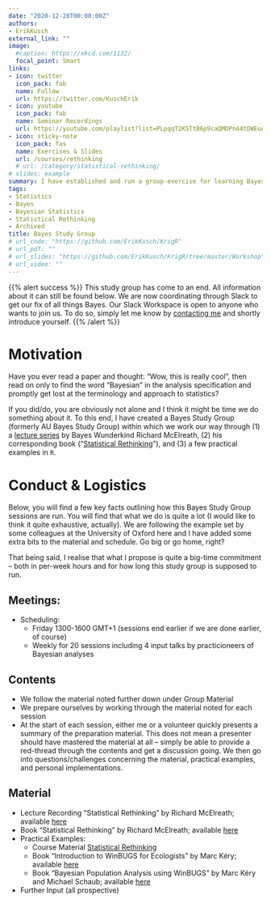 ```yaml
---
date: "2020-12-28T00:00:00Z"
authors:
- ErikKusch
external_link: ""
image:
  #caption: https://xkcd.com/1132/
  focal_point: Smart
links:
- icon: twitter
  icon_pack: fab
  name: Follow
  url: https://twitter.com/KuschErik
- icon: youtube
  icon_pack: fab
  name: Seminar Recordings
  url: https://youtube.com/playlist?list=PLpqqT2K5TtB6p9caQMOPn44tDWEuAoRVr
- icon: sticky-note
  icon_pack: fas
  name: Exercises & Slides
  url: /courses/rethinking
  # url: /category/statistical-rethinking/
# slides: example
summary: I have established and run a group-exercise for learning Bayesian Statistics from the ground up with an assortment of colleagues. This group was run through zoom and open to anyone.
tags:
- Statistics
- Bayes
- Bayesian Statistics
- Statistical Rethinking
- Archived
title: Bayes Study Group
# url_code: "https://github.com/ErikKusch/KrigR"
# url_pdf: ""
# url_slides: "https://github.com/ErikKusch/KrigR/tree/master/Workshop"
# url_video: ""
---
```


{{% alert success %}}
This study group has come to an end. All information about it can still be found below. We are now coordinating through Slack to get our fix of all things Bayes. Our Slack Workspace is open to anyone who wants to join us. To do so, simply let me know by [contacting me](/about#contact) and shortly introduce yourself. 
{{% /alert %}}

# Motivation
Have you ever read a paper and thought: “Wow, this is really cool”, then read on only to find the word “Bayesian” in the analysis specification and promptly get lost at the terminology and approach to statistics?

If you did/do, you are obviously not alone and I think it might be time we do something about it. To this end, I have created a Bayes Study Group (formerly AU Bayes Study Group) within which we work our way through (1) a [lecture series](https://www.youtube.com/playlist?list=PLDcUM9US4XdNM4Edgs7weiyIguLSToZRI) by Bayes Wunderkind Richard McElreath, (2) his corresponding book (“[Statistical Rethinking](https://xcelab.net/rm/statistical-rethinking/)”), and (3) a few practical examples in `R`. 

# Conduct & Logistics
Below, you will find a few key facts outlining how this Bayes Study Group sessions are run. You will find that what we do is quite a lot (I would like to think it quite exhaustive, actually). We are following the example set by some colleagues at the University of Oxford here and I have added some extra bits to the material and schedule. Go big or go home, right?
 
That being said, I realise that what I propose is quite a big-time commitment – both in per-week hours and for how long this study group is supposed to run.
 
## Meetings:
-	Scheduling:  
    - Friday 1300-1600 GMT+1 (sessions end earlier if we are done earlier, of course)  
    - Weekly for 20 sessions including 4 input talks by practicioneers of Bayesian analyses

## Contents
- We follow the material noted further down under Group Material  
- We prepare ourselves by working through the material noted for each session
- At the start of each session, either me or a volunteer quickly presents a summary of the preparation material. This does not mean a presenter should have mastered the material at all – simply be able to provide a red-thread through the contents and get a discussion going. We then go into questions/challenges concerning the material, practical examples, and personal implementations.  

## Material
- Lecture Recording “Statistical Rethinking” by Richard McElreath; available [here](https://www.youtube.com/playlist?list=PLDcUM9US4XdNM4Edgs7weiyIguLSToZRI)  
- Book “Statistical Rethinking” by Richard McElreath; available [here](https://github.com/Booleans/statistical-rethinking/blob/master/Statistical%20Rethinking%202nd%20Edition.pdf)  
- Practical Examples:  
  - Course Material [Statistical Rethinking](https://github.com/rmcelreath/stat_rethinking_2020)   
  - Book “Introduction to WinBUGS for Ecologists” by Marc Kéry; available [here](https://www.sciencedirect.com/book/9780123786050/introduction-to-winbugs-for-ecologists)  
  - Book “Bayesian Population Analysis using WinBUGS” by Marc Kéry and Michael Schaub; available [here](https://www.sciencedirect.com/book/9780123870209/bayesian-population-analysis-using-winbugs)  
- Further Input (all prospective)  

